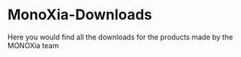 # MonoXia-Downloads
Here you would find all the downloads for the products made by the MONOXia team
